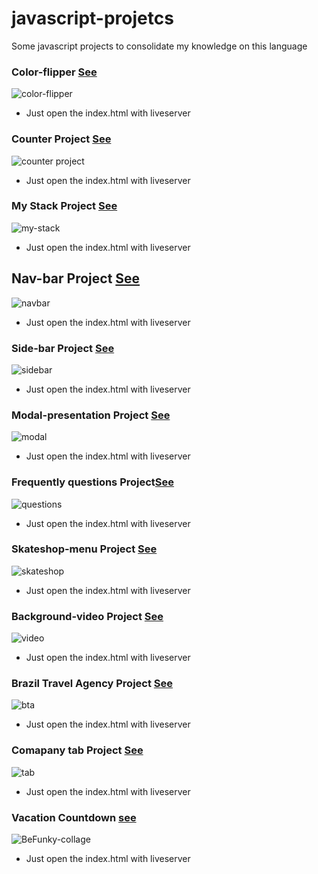 # javascript-projetcs
Some javascript projects to consolidate my knowledge on this language

### Color-flipper [See](/collor-flipper)
![color-flipper](https://user-images.githubusercontent.com/69260226/140983042-97c69cc7-3756-4a44-9163-d5980fe52439.png)
 - Just open the index.html with liveserver


### Counter Project [See](/counter-project)
![counter project](https://user-images.githubusercontent.com/69260226/140988885-1d69dca8-efb3-46fa-9f4d-e4310e1402a7.png)
- Just open the index.html with liveserver

### My Stack Project [See](/my-stack)
![my-stack](https://user-images.githubusercontent.com/69260226/141014129-010eb86b-7432-4992-a745-2b083c2af14d.png)
- Just open the index.html with liveserver
## Nav-bar Project [See](/nav-bar)
![navbar](https://user-images.githubusercontent.com/69260226/141141007-281bf142-81ac-47f9-9f1a-a7277754992c.png)
- Just open the index.html with liveserver

### Side-bar Project [See](/side-bar)
![sidebar](https://user-images.githubusercontent.com/69260226/141141524-a48bd02d-adf8-47d2-b9b7-3e25b4264b23.png)
- Just open the index.html with liveserver

### Modal-presentation Project [See](/modal-presentation)
![modal](https://user-images.githubusercontent.com/69260226/141149092-f6f7ba65-1842-4b92-a055-e9b56d6e0bd2.png)
- Just open the index.html with liveserver

### Frequently questions Project[See](/questions-project)
![questions](https://user-images.githubusercontent.com/69260226/141479026-bea7f243-c45e-4847-aa55-3f4856252e69.png)
- Just open the index.html with liveserver

### Skateshop-menu Project [See](/skateshop-menu)
![skateshop](https://user-images.githubusercontent.com/69260226/141516745-9d0eb5cc-6c8c-4c0e-b386-daa1ed195384.png)
- Just open the index.html with liveserver


### Background-video Project [See](/video-background)
![video](https://user-images.githubusercontent.com/69260226/141538164-809bce88-e492-46d0-b8d5-a67877eb5b86.png)
- Just open the index.html with liveserver

### Brazil Travel Agency Project [See](/brazil-travel-agency)
![bta](https://user-images.githubusercontent.com/69260226/142199949-cfa2110d-5a2f-4611-8321-da9ad7fb0267.png)
- Just open the index.html with liveserver


### Comapany tab Project [See](/comapany-tab)
![tab](https://user-images.githubusercontent.com/69260226/142421519-c4a6979f-f0d9-4fd8-ba74-ef54f895f8a5.png)
- Just open the index.html with liveserver

### Vacation Countdown [see](/vacation-countdown)
![BeFunky-collage](https://user-images.githubusercontent.com/69260226/142438885-f95478dd-ff76-4b6a-8412-d5c88b04ec1b.png)
- Just open the index.html with liveserver


